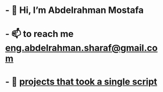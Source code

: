 <!---
this is a special rebo for your profile 
edit your role at Faculty of Engineering
you have images and links which use relative paths so be careful when you move things
--->
# - 👋 Hi, I’m Abdelrahman Mostafa
# - 📫 to reach me eng.abdelrahman.sharaf@gmail.com
# - 💪 [projects that took a single script](./one-script-projects/readme.md)

